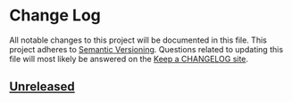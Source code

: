 # Change Log
All notable changes to this project will be documented in this file.
This project adheres to [Semantic Versioning](http://semver.org/).
Questions related to updating this file will most likely be answered
on the [Keep a CHANGELOG site](http://keepachangelog.com/).

## [Unreleased][unreleased]


[unreleased]: https://github.com/notaurologist/breastfeeding-app/compare/master...HEAD
